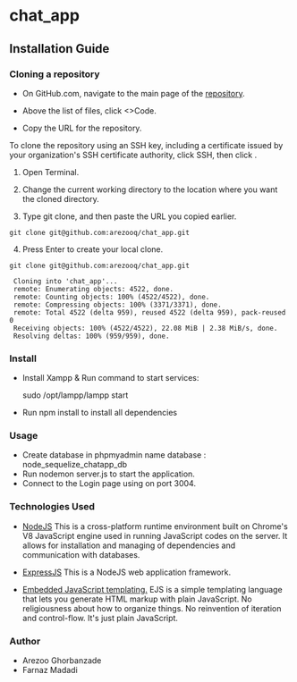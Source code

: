 # chat_app

## Installation Guide

### Cloning a repository 

* On GitHub.com, navigate to the main page of the [repository](https://github.com/arezooq/chat_app).
* Above the list of files, click <>Code.

* Copy the URL for the repository.

To clone the repository using an SSH key, including a certificate issued by your organization's SSH certificate authority, click SSH, then click .

  1. Open Terminal.

  2. Change the current working directory to the location where you want the cloned directory.

  3. Type git clone, and then paste the URL you copied earlier.

    git clone git@github.com:arezooq/chat_app.git

  4. Press Enter to create your local clone.

    git clone git@github.com:arezooq/chat_app.git

     Cloning into 'chat_app'...
     remote: Enumerating objects: 4522, done.
     remote: Counting objects: 100% (4522/4522), done.
     remote: Compressing objects: 100% (3371/3371), done.
     remote: Total 4522 (delta 959), reused 4522 (delta 959), pack-reused 0
     Receiving objects: 100% (4522/4522), 22.08 MiB | 2.38 MiB/s, done.
     Resolving deltas: 100% (959/959), done.


### Install

* Install Xampp & Run command to start services:
 
   sudo /opt/lampp/lampp start


*  Run npm install to install all dependencies

### Usage

* Create database in phpmyadmin name database : node_sequelize_chatapp_db
* Run nodemon server.js to start the application.
* Connect to the Login page using on port 3004.


### Technologies Used

* [NodeJS](https://nodejs.org/) This is a cross-platform runtime environment built on Chrome's V8 JavaScript engine used in running JavaScript codes on the server. It allows for installation and managing of dependencies and communication with databases.

* [ExpressJS](https://www.expressjs.org/) This is a NodeJS web application framework.

* [Embedded JavaScript templating.](https://ejs.co/)  EJS is a simple templating language that lets you generate HTML markup with plain JavaScript. No religiousness about how to organize things. No reinvention of iteration and control-flow. It's just plain JavaScript.


### Author

* Arezoo Ghorbanzade
* Farnaz Madadi

